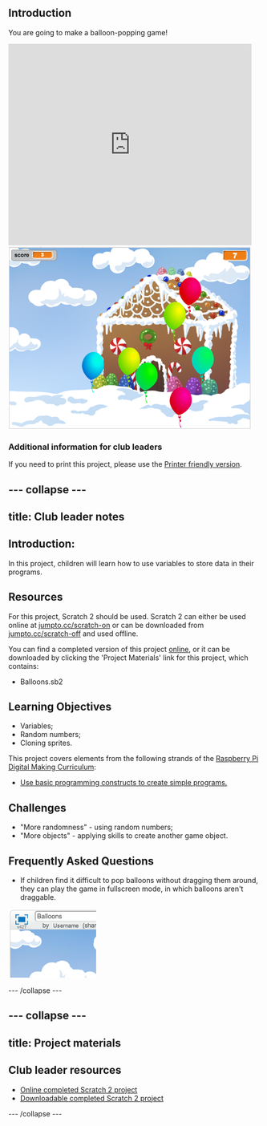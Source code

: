 ## Introduction

You are going to make a balloon-popping game!

<div class="scratch-preview">
  <iframe allowtransparency="true" width="485" height="402" src="https://scratch.mit.edu/projects/embed/26745384/?autostart=false" frameborder="0"></iframe>
  <img src="images/balloons-final.png">
</div>

### Additional information for club leaders

If you need to print this project, please use the [Printer friendly version](./print).


--- collapse ---
---
title: Club leader notes
---


## Introduction:
In this project, children will learn how to use variables to store data in their programs.

## Resources
For this project, Scratch 2 should be used. Scratch 2 can either be used online at [jumpto.cc/scratch-on](http://jumpto.cc/scratch-on) or can be downloaded from [jumpto.cc/scratch-off](http://jumpto.cc/scratch-off) and used offline.

You can find a completed version of this project <a href="http://scratch.mit.edu/projects/26745384/#editor">online</a>, or it can be downloaded by clicking the 'Project Materials' link for this project, which contains:

+ Balloons.sb2

## Learning Objectives
+ Variables;
+ Random numbers;
+ Cloning sprites.

This project covers elements from the following strands of the [Raspberry Pi Digital Making Curriculum](http://rpf.io/curriculum):

+ [Use basic programming constructs to create simple programs.](https://www.raspberrypi.org/curriculum/programming/creator)

## Challenges
+ "More randomness" - using random numbers;
+ "More objects" - applying skills to create another game object.

## Frequently Asked Questions
+ If children find it difficult to pop balloons without dragging them around, they can play the game in fullscreen mode, in which balloons aren't draggable.

![screenshot](images/balloons-fullscreen.png)

--- /collapse ---


--- collapse ---
---
title: Project materials
---


## Club leader resources
* [Online completed Scratch 2 project](http://scratch.mit.edu/projects/26745384/#editor)
* [Downloadable completed Scratch 2 project](resources/Balloons.sb2)

--- /collapse ---